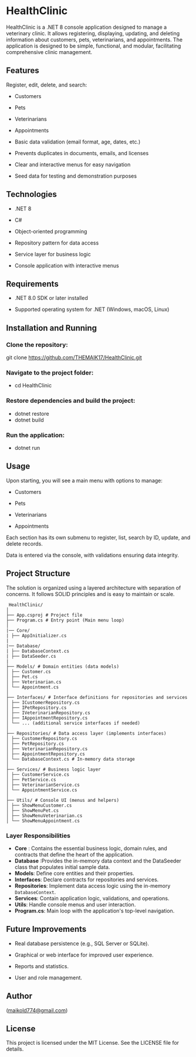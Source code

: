 
# HealthClinic

HealthClinic is a .NET 8 console application designed to manage a veterinary clinic. It allows registering, displaying, updating, and deleting information about customers, pets, veterinarians, and appointments. The application is designed to be simple, functional, and modular, facilitating comprehensive clinic management.

## Features

Register, edit, delete, and search:

- Customers

- Pets

- Veterinarians

- Appointments

- Basic data validation (email format, age, dates, etc.)

- Prevents duplicates in documents, emails, and licenses

- Clear and interactive menus for easy navigation

- Seed data for testing and demonstration purposes

## Technologies

- .NET 8

- C#

- Object-oriented programming

- Repository pattern for data access

- Service layer for business logic

- Console application with interactive menus

## Requirements

- .NET 8.0 SDK or later installed

- Supported operating system for .NET (Windows, macOS, Linux)

## Installation and Running

### Clone the repository:

git clone https://github.com/THEMAIK17/HealthClinic.git


### Navigate to the project folder:

- cd HealthClinic


### Restore dependencies and build the project:

- dotnet restore
- dotnet build


### Run the application:

- dotnet run 

## Usage

Upon starting, you will see a main menu with options to manage:

- Customers

- Pets

- Veterinarians

- Appointments

Each section has its own submenu to register, list, search by ID, update, and delete records.

Data is entered via the console, with validations ensuring data integrity.

## Project Structure

The solution is organized using a layered architecture with separation of concerns. It follows SOLID principles and is easy to maintain or scale.
```
 HealthClinic/
│
├── App.csproj # Project file
├── Program.cs # Entry point (Main menu loop)
│
|── Core/ 
| ├── AppInitializer.cs 
|
|── Database/
| ├── DatabaseContext.cs
| ├── DataSeeder.cs      
|
├── Models/ # Domain entities (data models)
│ ├── Customer.cs
│ ├── Pet.cs
│ ├── Veterinarian.cs
│ └── Appointment.cs
│
├── Interfaces/ # Interface definitions for repositories and services
│ ├── ICustomerRepository.cs
│ ├── IPetRepository.cs
│ ├── IVeterinarianRepository.cs
│ ├── IAppointmentRepository.cs
│ └── ... (additional service interfaces if needed)
│
├── Repositories/ # Data access layer (implements interfaces)
│ ├── CustomerRepository.cs
│ ├── PetRepository.cs
│ ├── VeterinarianRepository.cs
│ ├── AppointmentRepository.cs
│ └── DatabaseContext.cs # In-memory data storage
│
├── Services/ # Business logic layer
│ ├── CustomerService.cs
│ ├── PetService.cs
│ ├── VeterinarianService.cs
│ └── AppointmentService.cs
│
├── Utils/ # Console UI (menus and helpers)
│ ├── ShowMenuCustomer.cs
│ ├── ShowMenuPet.cs
│ ├── ShowMenuVeterinarian.cs
│ └── ShowMenuAppointment.cs
```
### Layer Responsibilities
- **Core** : Contains the essential business logic, domain rules, and contracts that define the heart of the application.
- **Database** :Provides the in-memory data context and the DataSeeder class that populates initial sample data.
- **Models**: Define core entities and their properties.  
- **Interfaces**: Declare contracts for repositories and services.  
- **Repositories**: Implement data access logic using the in-memory `DatabaseContext`.  
- **Services**: Contain application logic, validations, and operations.  
- **Utils**: Handle console menus and user interaction.  
- **Program.cs**: Main loop with the application's top-level navigation.

## Future Improvements

- Real database persistence (e.g., SQL Server or SQLite).

- Graphical or web interface for improved user experience.

- Reports and statistics.

- User and role management.

## Author

(maikold774@gmail.com)

## License

This project is licensed under the MIT License. See the LICENSE file for details.